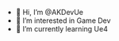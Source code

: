 - 👋 Hi, I’m @AKDevUe
- 👀 I’m interested in Game Dev
- 🌱 I’m currently learning Ue4

<!---
AKDevUe/AKDevUe is a ✨ special ✨ repository because its `README.md` (this file) appears on your GitHub profile.
You can click the Preview link to take a look at your changes.
--->
